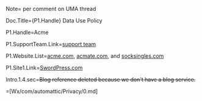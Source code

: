 Note= per comment on UMA thread

Doc.Title={P1.Handle} Data Use Policy

P1.Handle=<span class="definedterm">Acme</span>

P1.SupportTeam.Link=<a href="http://en.support.acme.com/">support team</a>

P1.Website.List=<a href="https://acme.com/">acme.com</a>, <a href="http://acmate.com/">acmate.com</a>, and <a href="http://socksingles.com/">socksingles.com</a>

P1.Site1.Link=<a href="http://swordpress.com/">SwordPress.com</a>

Intro.1.4.sec=<del>Blog reference deleted because we don't have a blog service.</del>

=[Wx/com/automattic/Privacy/0.md]

